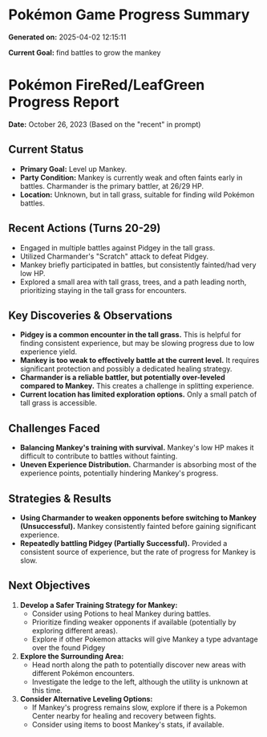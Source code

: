 # Pokémon Game Progress Summary

**Generated on:** 2025-04-02 12:15:11

**Current Goal:** find battles to grow the mankey

# Pokémon FireRed/LeafGreen Progress Report

**Date:** October 26, 2023 (Based on the "recent" in prompt)

## Current Status

*   **Primary Goal:** Level up Mankey.
*   **Party Condition:** Mankey is currently weak and often faints early in battles. Charmander is the primary battler, at 26/29 HP.
*   **Location:** Unknown, but in tall grass, suitable for finding wild Pokémon battles.

## Recent Actions (Turns 20-29)

*   Engaged in multiple battles against Pidgey in the tall grass.
*   Utilized Charmander's "Scratch" attack to defeat Pidgey.
*   Mankey briefly participated in battles, but consistently fainted/had very low HP.
*   Explored a small area with tall grass, trees, and a path leading north, prioritizing staying in the tall grass for encounters.

## Key Discoveries & Observations

*   **Pidgey is a common encounter in the tall grass.** This is helpful for finding consistent experience, but may be slowing progress due to low experience yield.
*   **Mankey is too weak to effectively battle at the current level.**  It requires significant protection and possibly a dedicated healing strategy.
*   **Charmander is a reliable battler, but potentially over-leveled compared to Mankey.** This creates a challenge in splitting experience.
*   **Current location has limited exploration options.**  Only a small patch of tall grass is accessible.

## Challenges Faced

*   **Balancing Mankey's training with survival.** Mankey's low HP makes it difficult to contribute to battles without fainting.
*   **Uneven Experience Distribution.** Charmander is absorbing most of the experience points, potentially hindering Mankey's progress.

## Strategies & Results

*   **Using Charmander to weaken opponents before switching to Mankey (Unsuccessful).** Mankey consistently fainted before gaining significant experience.
*   **Repeatedly battling Pidgey (Partially Successful).** Provided a consistent source of experience, but the rate of progress for Mankey is slow.

## Next Objectives

1.  **Develop a Safer Training Strategy for Mankey:**
    *   Consider using Potions to heal Mankey during battles.
    *   Prioritize finding weaker opponents if available (potentially by exploring different areas).
    *   Explore if other Pokemon attacks will give Mankey a type advantage over the found Pidgey
2.  **Explore the Surrounding Area:**
    *   Head north along the path to potentially discover new areas with different Pokémon encounters.
    *   Investigate the ledge to the left, although the utility is unknown at this time.
3.  **Consider Alternative Leveling Options:**
    *   If Mankey's progress remains slow, explore if there is a Pokemon Center nearby for healing and recovery between fights.
    *   Consider using items to boost Mankey's stats, if available.

